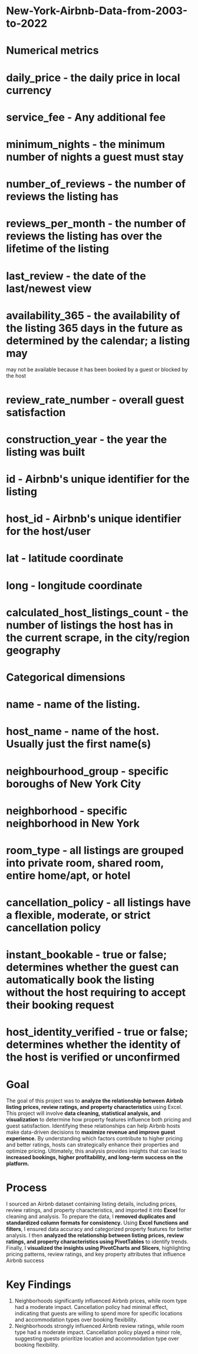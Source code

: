 # New-York-Airbnb-Data-from-2003-to-2022

# Numerical metrics

# daily_price - the daily price in local currency
# service_fee - Any additional fee
# minimum_nights - the minimum number of nights a guest must stay
# number_of_reviews - the number of reviews the listing has
# reviews_per_month - the number of reviews the listing has over the lifetime of the listing
# last_review - the date of the last/newest view
# availability_365 - the availability of the listing 365 days in the future as determined by the calendar; a listing may 
may not be available because it has been booked by a guest or blocked by the host
# review_rate_number - overall guest satisfaction
# construction_year - the year the listing was built
# id - Airbnb's unique identifier for the listing
# host_id - Airbnb's unique identifier for the host/user
# lat - latitude coordinate
# long - longitude coordinate
# calculated_host_listings_count - the number of listings the host has in the current scrape, in the city/region geography

# Categorical dimensions

# name - name of the listing.
# host_name - name of the host. Usually just the first name(s)
# neighbourhood_group - specific boroughs of New York City
# neighborhood - specific neighborhood in New York
# room_type - all listings are grouped into private room, shared room, entire home/apt, or hotel
# cancellation_policy - all listings have a flexible, moderate, or strict cancellation policy
# instant_bookable - true or false; determines whether the guest can automatically book the listing without the host requiring to accept their booking request
# host_identity_verified - true or false; determines whether the identity of the host is verified or unconfirmed


# Goal

The goal of this project was to **analyze the relationship between Airbnb listing prices, review ratings, and property characteristics** using Excel. This project will involve **data cleaning, statistical analysis, and visualization** to determine how property features influence both pricing and guest satisfaction. Identifying these relationships can help Airbnb hosts make data-driven decisions to **maximize revenue and improve guest experience.** By understanding which factors contribute to higher pricing and better ratings, hosts can strategically enhance their properties and optimize pricing. Ultimately, this analysis provides insights that can lead to **increased bookings, higher profitability, and long-term success on the platform.**


# Process

I sourced an Airbnb dataset containing listing details, including prices, review ratings, and property characteristics, and imported it into **Excel** for cleaning and analysis. To prepare the data, I **removed duplicates and standardized column formats for consistency.** Using **Excel functions and filters**, I ensured data accuracy and categorized property features for better analysis. I then **analyzed the relationship between listing prices, review ratings, and property characteristics using PivotTables** to  identify trends. Finally, I **visualized the insights using PivotCharts and Slicers**, highlighting pricing patterns, review ratings, and key property attributes that influence Airbnb success


# Key Findings

1. Neighborhoods significantly influenced Airbnb prices, while room type had a moderate impact. Cancellation policy had minimal effect, indicating that guests are willing to spend more for specific locations and accommodation types over booking flexibility.
2. Neighborhoods strongly influenced Airbnb review ratings, while room type had a moderate impact. Cancellation policy played a minor role, suggesting guests prioritize location and accommodation type over booking flexibility.
